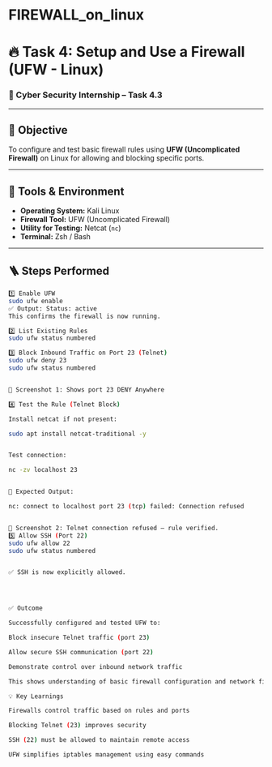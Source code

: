 # FIREWALL_on_linux
# 🔥 Task 4: Setup and Use a Firewall (UFW - Linux)

### 🧠 Cyber Security Internship – Task 4.3

---

## 🎯 Objective
To configure and test basic firewall rules using **UFW (Uncomplicated Firewall)** on Linux for allowing and blocking specific ports.

---

## 🧰 Tools & Environment
- **Operating System:** Kali Linux  
- **Firewall Tool:** UFW (Uncomplicated Firewall)  
- **Utility for Testing:** Netcat (`nc`)  
- **Terminal:** Zsh / Bash  

---

## 🪜 Steps Performed

```bash
1️⃣ Enable UFW
sudo ufw enable
✅ Output: Status: active
This confirms the firewall is now running.

2️⃣ List Existing Rules
sudo ufw status numbered

3️⃣ Block Inbound Traffic on Port 23 (Telnet)
sudo ufw deny 23
sudo ufw status numbered


📸 Screenshot 1: Shows port 23 DENY Anywhere

4️⃣ Test the Rule (Telnet Block)

Install netcat if not present:

sudo apt install netcat-traditional -y


Test connection:

nc -zv localhost 23


🧩 Expected Output:

nc: connect to localhost port 23 (tcp) failed: Connection refused


📸 Screenshot 2: Telnet connection refused – rule verified.
5️⃣ Allow SSH (Port 22)
sudo ufw allow 22
sudo ufw status numbered


✅ SSH is now explicitly allowed.




✅ Outcome

Successfully configured and tested UFW to:

Block insecure Telnet traffic (port 23)

Allow secure SSH communication (port 22)

Demonstrate control over inbound network traffic

This shows understanding of basic firewall configuration and network filtering.

💡 Key Learnings

Firewalls control traffic based on rules and ports

Blocking Telnet (23) improves security

SSH (22) must be allowed to maintain remote access

UFW simplifies iptables management using easy commands
